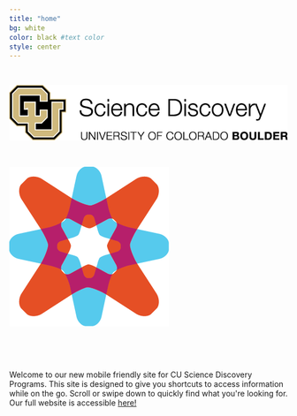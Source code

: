 ```yaml
---
title: "home"
bg: white
color: black #text color
style: center
---
```



&nbsp;
&nbsp;


![alt text](img/png/ScienceDisc.png)

&nbsp;


![alt text](img/png/CUCE-819_SD-Icon-Explore.png)



&nbsp;

&nbsp;


<body>

<div class="container">

Welcome to our new mobile friendly site for CU Science Discovery Programs. This site is designed to give you shortcuts to access information while on the go. Scroll or swipe down to quickly find what you're looking for. Our full website is accessible <a href="http://sciencediscovery.colorado.edu/">here!</a>
 


<!--[here!](http://sciencediscovery.colorado.edu/) -->

<!--<a href="url">link text</a>-->
</div>

</body>
<!--<here! rel="stylesheet" href="http://sciencediscovery.colorado.edu"> -->


